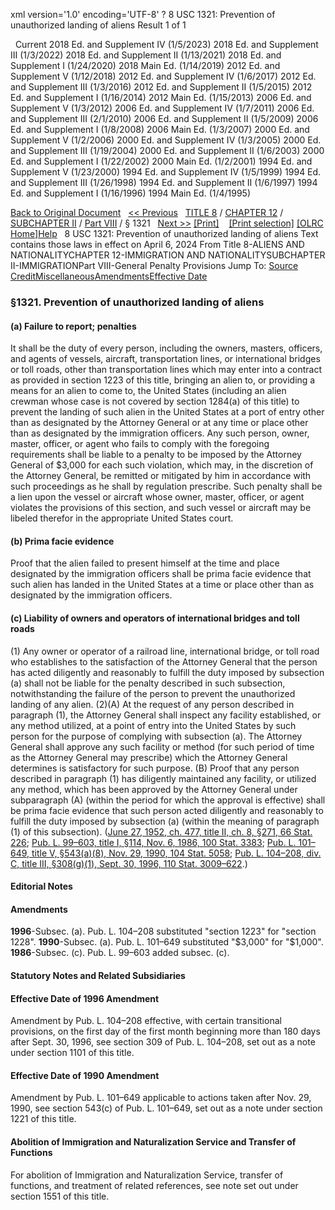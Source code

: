 xml version='1.0' encoding='UTF-8' ?
8 USC 1321: Prevention of unauthorized landing of aliens
 Result 1 of 1
 
  
  Current
2018 Ed. and Supplement IV (1/5/2023)
2018 Ed. and Supplement III (1/3/2022)
2018 Ed. and Supplement II (1/13/2021)
2018 Ed. and Supplement I (1/24/2020)
2018 Main Ed. (1/14/2019)
2012 Ed. and Supplement V (1/12/2018)
2012 Ed. and Supplement IV (1/6/2017)
2012 Ed. and Supplement III (1/3/2016)
2012 Ed. and Supplement II (1/5/2015)
2012 Ed. and Supplement I (1/16/2014)
2012 Main Ed. (1/15/2013)
2006 Ed. and Supplement V (1/3/2012)
2006 Ed. and Supplement IV (1/7/2011)
2006 Ed. and Supplement III (2/1/2010)
2006 Ed. and Supplement II (1/5/2009)
2006 Ed. and Supplement I (1/8/2008)
2006 Main Ed. (1/3/2007)
2000 Ed. and Supplement V (1/2/2006)
2000 Ed. and Supplement IV (1/3/2005)
2000 Ed. and Supplement III (1/19/2004)
2000 Ed. and Supplement II (1/6/2003)
2000 Ed. and Supplement I (1/22/2002)
2000 Main Ed. (1/2/2001)
1994 Ed. and Supplement V (1/23/2000)
1994 Ed. and Supplement IV (1/5/1999)
1994 Ed. and Supplement III (1/26/1998)
1994 Ed. and Supplement II (1/6/1997)
1994 Ed. and Supplement I (1/16/1996)
1994 Main Ed. (1/4/1995)
  
 
  
[Back to Original Document](/view.xhtml;jsessionid=4256CD598ED4FC78130686EA334B48C5)
 
[<< Previous](#)
  
 [TITLE 8](/view.xhtml;jsessionid=4256CD598ED4FC78130686EA334B48C5?req=granuleid%3AUSC-prelim-title8&saved=%7CZ3JhbnVsZWlkOlVTQy1wcmVsaW0tdGl0bGU4LXNlY3Rpb24xMzIx%7C%7C%7C0%7Cfalse%7Cprelim&edition=prelim) / [CHAPTER 12](/view.xhtml;jsessionid=4256CD598ED4FC78130686EA334B48C5?req=granuleid%3AUSC-prelim-title8-chapter12&saved=%7CZ3JhbnVsZWlkOlVTQy1wcmVsaW0tdGl0bGU4LXNlY3Rpb24xMzIx%7C%7C%7C0%7Cfalse%7Cprelim&edition=prelim) / [SUBCHAPTER II](/view.xhtml;jsessionid=4256CD598ED4FC78130686EA334B48C5?req=granuleid%3AUSC-prelim-title8-chapter12-subchapter2&saved=%7CZ3JhbnVsZWlkOlVTQy1wcmVsaW0tdGl0bGU4LXNlY3Rpb24xMzIx%7C%7C%7C0%7Cfalse%7Cprelim&edition=prelim) / [Part VIII](/view.xhtml;jsessionid=4256CD598ED4FC78130686EA334B48C5?req=granuleid%3AUSC-prelim-title8-chapter12-subchapter2-part8&saved=%7CZ3JhbnVsZWlkOlVTQy1wcmVsaW0tdGl0bGU4LXNlY3Rpb24xMzIx%7C%7C%7C0%7Cfalse%7Cprelim&edition=prelim) / § 1321
  
 [Next >>](#)
[[Print]](#)
   
 [[Print selection]](#)
[[OLRC Home]](/browse.xhtml;jsessionid=4256CD598ED4FC78130686EA334B48C5)[Help](/navHelp.xhtml;jsessionid=4256CD598ED4FC78130686EA334B48C5)
 
8 USC 1321: Prevention of unauthorized landing of aliens
Text contains those laws in effect on April 6, 2024
From Title 8-ALIENS AND NATIONALITYCHAPTER 12-IMMIGRATION AND NATIONALITYSUBCHAPTER II-IMMIGRATIONPart VIII-General Penalty Provisions
Jump To: [Source Credit](#sourcecredit)[Miscellaneous](#miscellaneous-note)[Amendments](#amendment-note)[Effective Date](#effectivedate-amendment-note)
### §1321. Prevention of unauthorized landing of aliens
#### (a) Failure to report; penalties
It shall be the duty of every person, including the owners, masters, officers, and agents of vessels, aircraft, transportation lines, or international bridges or toll roads, other than transportation lines which may enter into a contract as provided in section 1223 of this title, bringing an alien to, or providing a means for an alien to come to, the United States (including an alien crewman whose case is not covered by section 1284(a) of this title) to prevent the landing of such alien in the United States at a port of entry other than as designated by the Attorney General or at any time or place other than as designated by the immigration officers. Any such person, owner, master, officer, or agent who fails to comply with the foregoing requirements shall be liable to a penalty to be imposed by the Attorney General of $3,000 for each such violation, which may, in the discretion of the Attorney General, be remitted or mitigated by him in accordance with such proceedings as he shall by regulation prescribe. Such penalty shall be a lien upon the vessel or aircraft whose owner, master, officer, or agent violates the provisions of this section, and such vessel or aircraft may be libeled therefor in the appropriate United States court.
#### (b) Prima facie evidence
Proof that the alien failed to present himself at the time and place designated by the immigration officers shall be prima facie evidence that such alien has landed in the United States at a time or place other than as designated by the immigration officers.
#### (c) Liability of owners and operators of international bridges and toll roads
(1) Any owner or operator of a railroad line, international bridge, or toll road who establishes to the satisfaction of the Attorney General that the person has acted diligently and reasonably to fulfill the duty imposed by subsection (a) shall not be liable for the penalty described in such subsection, notwithstanding the failure of the person to prevent the unauthorized landing of any alien.
(2)(A) At the request of any person described in paragraph (1), the Attorney General shall inspect any facility established, or any method utilized, at a point of entry into the United States by such person for the purpose of complying with subsection (a). The Attorney General shall approve any such facility or method (for such period of time as the Attorney General may prescribe) which the Attorney General determines is satisfactory for such purpose.
(B) Proof that any person described in paragraph (1) has diligently maintained any facility, or utilized any method, which has been approved by the Attorney General under subparagraph (A) (within the period for which the approval is effective) shall be prima facie evidence that such person acted diligently and reasonably to fulfill the duty imposed by subsection (a) (within the meaning of paragraph (1) of this subsection).
([June 27, 1952, ch. 477, title II, ch. 8, §271, 66 Stat. 226](/statviewer.htm?volume=66&page=226); [Pub. L. 99–603, title I, §114, Nov. 6, 1986, 100 Stat. 3383](/statviewer.htm?volume=100&page=3383); [Pub. L. 101–649, title V, §543(a)(8), Nov. 29, 1990, 104 Stat. 5058](/statviewer.htm?volume=104&page=5058); [Pub. L. 104–208, div. C, title III, §308(g)(1), Sept. 30, 1996, 110 Stat. 3009–622](/statviewer.htm?volume=110&page=3009-622).)
  
#### **Editorial Notes**
#### Amendments
**1996**-Subsec. (a). Pub. L. 104–208 substituted "section 1223" for "section 1228".
**1990**-Subsec. (a). Pub. L. 101–649 substituted "$3,000" for "$1,000".
**1986**-Subsec. (c). Pub. L. 99–603 added subsec. (c).
  
#### **Statutory Notes and Related Subsidiaries**
#### Effective Date of 1996 Amendment
Amendment by Pub. L. 104–208 effective, with certain transitional provisions, on the first day of the first month beginning more than 180 days after Sept. 30, 1996, see section 309 of Pub. L. 104–208, set out as a note under section 1101 of this title.
#### Effective Date of 1990 Amendment
Amendment by Pub. L. 101–649 applicable to actions taken after Nov. 29, 1990, see section 543(c) of Pub. L. 101–649, set out as a note under section 1221 of this title.
#### Abolition of Immigration and Naturalization Service and Transfer of Functions
For abolition of Immigration and Naturalization Service, transfer of functions, and treatment of related references, see note set out under section 1551 of this title.
